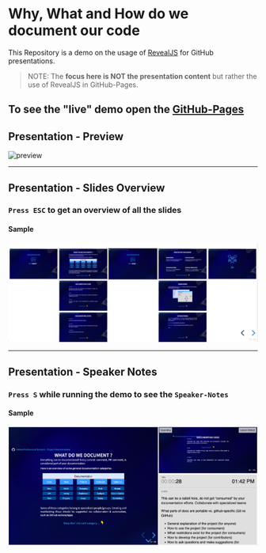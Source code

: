 # Why, What and How do we document our code

This Repository is a demo on the usage of [RevealJS](https://revealjs.com) for GitHub presentations.

>NOTE: The **focus here is NOT the presentation content** but rather the use of RevealJS in GitHub-Pages.

## To see the "live" demo open the [GitHub-Pages](https://jefeish.github.io/why-what-how-to-document_presentation-demo/)

## Presentation - Preview

![preview](docs/images/preview.gif)

---

## Presentation - Slides Overview

### `Press ESC` to get an overview of all the slides

#### Sample

![overview](docs/images/slides-overview.png)

---

## Presentation - Speaker Notes

### `Press S` while running the demo to see the `Speaker-Notes`

#### Sample

![speaker-notes](docs/images/speaker-notes.png)

